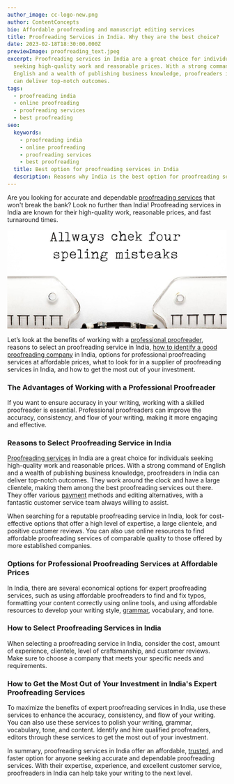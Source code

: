 ```yaml
---
author_image: cc-logo-new.png
author: ContentConcepts
bio: Affordable proofreading and manuscript editing services
title: Proofreading Services in India. Why they are the best choice?
date: 2023-02-18T18:30:00.000Z
previewImage: proofreading_text.jpeg
excerpt: Proofreading services in India are a great choice for individuals
  seeking high-quality work and reasonable prices. With a strong command of
  English and a wealth of publishing business knowledge, proofreaders in India
  can deliver top-notch outcomes.
tags:
  - proofreading india
  - online proofreading
  - proofreading services
  - best proofreading
seo:
  keywords:
    - proofreading india
    - online proofreading
    - proofreading services
    - best proofreading
  title: Best option for proofreading services in India
  description: Reasons why India is the best option for proofreading services in India
---
```

Are you looking for accurate and dependable [proofreading services](https://contentconcepts.in/services/academic_editing/proofreading_service) that won't break the bank? Look no further than India! Proofreading services in India are known for their high-quality work, reasonable prices, and fast turnaround times. 

![Proofreading services India](proofreading_text.jpeg "Trusted proofreading services in India")

Let’s look at the benefits of working with a [professional proofreader](https://contentconcepts.in/about/), reasons to select an proofreading service in India, [how to identify a good proofreading company](https://contentconcepts.in/blog/10-key-features-of-top-manuscript-editing-proofreading-services/) in India, options for professional proofreading services at affordable prices, what to look for in a supplier of proofreading services in India, and how to get the most out of your investment.

### The Advantages of Working with a Professional Proofreader

If you want to ensure accuracy in your writing, working with a skilled proofreader is essential. Professional proofreaders can improve the accuracy, consistency, and flow of your writing, making it more engaging and effective.

### Reasons to Select Proofreading Service in India

[Proofreading services](https://contentconcepts.in/services/academic_editing/proofreading_service) in India are a great choice for individuals seeking high-quality work and reasonable prices. With a strong command of English and a wealth of publishing business knowledge, proofreaders in India can deliver top-notch outcomes. They work around the clock and have a large clientele, making them among the best proofreading services out there. They offer various [payment](https://contentconcepts.in/blog/editing-fee-how-to-make-payment/) methods and editing alternatives, with a fantastic customer service team always willing to assist.

When searching for a reputable proofreading service in India, look for cost-effective options that offer a high level of expertise, a large clientele, and positive customer reviews. You can also use online resources to find affordable proofreading services of comparable quality to those offered by more established companies.

### Options for Professional Proofreading Services at Affordable Prices

In India, there are several economical options for expert proofreading services, such as using affordable proofreaders to find and fix typos, formatting your content correctly using online tools, and using affordable resources to develop your writing style, [grammar](https://contentconcepts.in/blog/does-grammar-matter-in-this-age-of-attention-scarcity/), vocabulary, and tone.

### How to Select Proofreading Services in India

When selecting a proofreading service in India, consider the cost, amount of experience, clientele, level of craftsmanship, and customer reviews. Make sure to choose a company that meets your specific needs and requirements.

### How to Get the Most Out of Your Investment in India's Expert Proofreading Services

To maximize the benefits of expert proofreading services in India, use these services to enhance the accuracy, consistency, and flow of your writing. You can also use these services to polish your writing, grammar, vocabulary, tone, and content. Identify and hire qualified proofreaders, editors through these services to get the most out of your investment.

In summary, proofreading services in India offer an affordable, [trusted](https://contentconcepts.in/blog/contentconcepts-top-rated-academic-editing-and-proofreading-services/), and faster option for anyone seeking accurate and dependable proofreading services. With their expertise, experience, and excellent customer service, proofreaders in India can help take your writing to the next level.